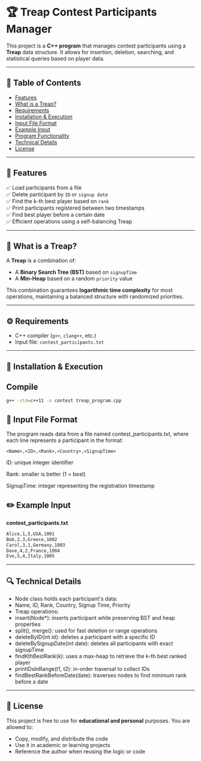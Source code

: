 # 🏆 Treap Contest Participants Manager

This project is a **C++ program** that manages contest participants using a **Treap** data structure. It allows for insertion, deletion, searching, and statistical queries based on player data.

---

## 📌 Table of Contents

- [Features](#-features)
- [What is a Treap?](#-what-is-a-treap)
- [Requirements](#-requirements)
- [Installation & Execution](#-installation--execution)
- [Input File Format](#-input-file-format)
- [Example Input](#-example-input)
- [Program Functionality](#-program-functionality)
- [Technical Details](#-technical-details)
- [License](#-license)

---

## 🎯 Features

✅ Load participants from a file  
✅ Delete participant by `ID` or `signup date`  
✅ Find the k-th best player based on `rank`  
✅ Print participants registered between two timestamps  
✅ Find best player before a certain date  
✅ Efficient operations using a self-balancing Treap

---

## 🌳 What is a Treap?

A **Treap** is a combination of:

- A **Binary Search Tree (BST)** based on `signupTime`
- A **Min-Heap** based on a random `priority` value

This combination guarantees **logarithmic time complexity** for most operations, maintaining a balanced structure with randomized priorities.

---

## ⚙️ Requirements

- C++ compiler (`g++`, `clang++`, etc.)
- Input file: `contest_participants.txt`

---

## 🚀 Installation & Execution

## Compile

```bash
g++ -std=c++11 -o contest treap_program.cpp
```
## 📄 Input File Format
The program reads data from a file named contest_participants.txt, where each line represents a participant in the format:
```text
<Name>,<ID>,<Rank>,<Country>,<SignupTime>
```
ID: unique integer identifier

Rank: smaller is better (1 = best)

SignupTime: integer representing the registration timestamp
## ✏️ Example Input
**contest_participants.txt**
```bash
Alice,1,5,USA,1001
Bob,2,3,Greece,1002
Carol,3,1,Germany,1003
Dave,4,2,France,1004
Eve,5,4,Italy,1005
```
---
## 🔍 Technical Details
- Node class holds each participant's data:
- Name, ID, Rank, Country, Signup Time, Priority
- Treap operations:
- insert(Node*): inserts participant while preserving BST and heap properties
- split(), merge(): used for fast deletion or range operations
- deleteByID(int id): deletes a participant with a specific ID
- deleteBySignupDate(int date): deletes all participants with exact signupTime
- findKthBestRank(k): uses a max-heap to retrieve the k-th best ranked player
- printIDsInRange(t1, t2): in-order traversal to collect IDs
- findBestRankBeforeDate(date): traverses nodes to find minimum rank before a date
---
## 📜 License
This project is free to use for **educational and personal** purposes. You are allowed to:

- Copy, modify, and distribute the code
- Use it in academic or learning projects
- Reference the author when reusing the logic or code
